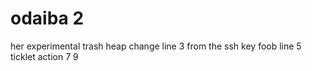 # odaiba 2
her experimental trash heap
change line 3
from the ssh key
foob line 5
ticklet action
7
9
